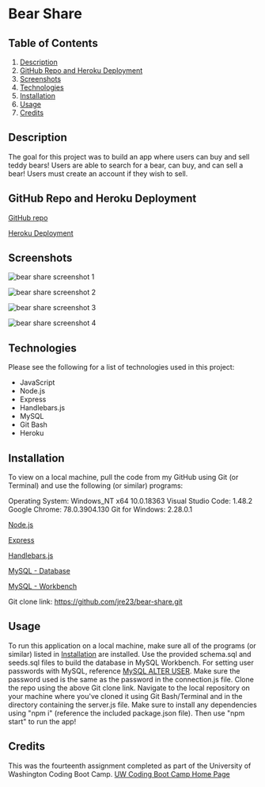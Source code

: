 # Bear Share

## Table of Contents

1. [Description](#Description)
2. [GitHub Repo and Heroku Deployment](#GitHub-Repo-and-Heroku-Deployment)
3. [Screenshots](#Screenshots)
4. [Technologies](#Technologies)
5. [Installation](#Installation)
6. [Usage](#Usage)
7. [Credits](#Credits)

## Description

The goal for this project was to build an app where users can buy and sell teddy bears! Users are able to search for a bear, can buy, and can sell a bear! Users must create an account if they wish to sell.

## GitHub Repo and Heroku Deployment

[GitHub repo](https://github.com/jre23/bear-share)

[Heroku Deployment]()

## Screenshots

![bear share screenshot 1]()

![bear share screenshot 2]()

![bear share screenshot 3]()

![bear share screenshot 4]()

## Technologies

Please see the following for a list of technologies used in this project:

* JavaScript
* Node.js
* Express
* Handlebars.js
* MySQL
* Git Bash
* Heroku

## Installation

To view on a local machine, pull the code from my GitHub using Git (or Terminal) and use the following (or similar) programs:

Operating System: Windows_NT x64 10.0.18363
Visual Studio Code: 1.48.2
Google Chrome: 78.0.3904.130
Git for Windows: 2.28.0.1

[Node.js](https://nodejs.org/en/)

[Express](https://expressjs.com/)

[Handlebars.js](https://handlebarsjs.com/)

[MySQL - Database](https://dev.mysql.com/downloads/mysql/)

[MySQL - Workbench](https://dev.mysql.com/downloads/workbench/)

Git clone link: https://github.com/jre23/bear-share.git

## Usage

To run this application on a local machine, make sure all of the programs (or similar) listed in [Installation](#Installation) are installed. Use the provided schema.sql and seeds.sql files to build the database in MySQL Workbench. For setting user passwords with MySQL, reference [MySQL ALTER USER](https://dev.mysql.com/doc/refman/8.0/en/alter-user.html). Make sure the password used is the same as the password in the connection.js file. Clone the repo using the above Git clone link. Navigate to the local repository on your machine where you've cloned it using Git Bash/Terminal and in the directory containing the server.js file. Make sure to install any dependencies using "npm i" (reference the included package.json file). Then use "npm start" to run the app!

## Credits

This was the fourteenth assignment completed as part of the University of Washington Coding Boot Camp. [UW Coding Boot Camp Home Page](https://bootcamp.uw.edu/coding/)